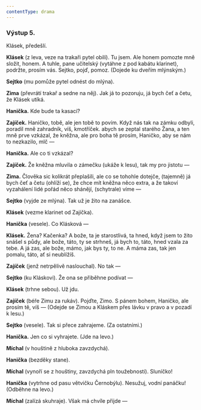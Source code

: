 ```yaml
---
contentType: drama
---
```


<section>

### Výstup 5.

Klásek, předešlí.

**Klásek** (z leva, veze na trakaři pytel obilí). Tu jsem. Ale honem pomozte mně složit, honem. A tuhle, pane učitelský (vytáhne z pod kabátu klarinet), podržte, prosím vás. Sejtko, pojď, pomoz. (Dojede ku dveřím mlýnským.) 

**Sejtko** (mu pomůže pytel odnést do mlýna). 

**Zima** (převrátí trakař a sedne na něj). Jak já to pozoruju, já bych čeť a četu, že Klásek utíká. 

**Hanička.** Kde bude ta kasací? 

**Zajíček.** Haničko, tobě, ale jen tobě to povím. Když nás tak na zámku odbyli, poradil mně zahradník, víš, kmotříček. abych se zeptal starého Žana, a ten mně prve vzkázal, že kněžna, ale pro boha tě prosím, Haničko, aby se nám to nezkazilo, mlč — 

**Hanička.** Ale co ti vzkázal? 

**Zajíček.** Že kněžna mluvila o zámečku (ukáže k lesu), tak my pro jistotu —

**Zima.** Člověka sic kolikrát přeplašili, ale co se tohohle dotejče, (tajemně) já bych čeť a četu (ohlíží se), že chce mít kněžna něco extra, a že takoví vyzahálení lidé pořád něco shánějí, (schytrale) víme —

**Sejtko** (vyjde ze mlýna). Tak už je žito na zanášce. 

**Klásek** (vezme klarinet od Zajíčka). 

**Hanička** (vesele). Co Klásková — 

**Klásek.** Žena? Kačenka? A bože, ta je starostlivá, ta hned, když jsem to žito snášel s půdy, ale bože, táto, ty se strhneš, já bych to, táto, hned vzala za tebe. A já zas, ale bože, mámo, jak bys ty, to ne. A máma zas, tak jen pomalu, táto, ať si neublížíš.

**Zajíček** (jenž netrpělivě naslouchal). No tak — 

**Sejtko** (ku Kláskovi). Že ona se přiběhne podívat —

**Klásek** (trhne sebou). Už jdu.

**Zajíček** (béře Zimu za rukáv). Pojďte, Zimo. S pánem bohem, Haničko, ale prosím tě, víš — (Odejde se Zimou a Kláskem přes lávku v pravo a v pozadí k lesu.)

**Sejtko** (vesele). Tak si přece zahrajeme. (Za ostatními.)

**Hanička.** Jen co si vyhrajete. (Jde na levo.)

**Míchal** (v houštině z hluboka zavzdychá).

**Hanička** (bezděky stane).

**Míchal** (vynoří se z houštiny, zavzdychá pln toužebnosti). Sluníčko!

**Hanička** (vytrhne od pasu větvičku Černobýlu). Nesužuj, vodní panáčku! (Odběhne na levo.)

**Míchal** (zalízá skuhraje). Však má chvíle přijde —

</section>
